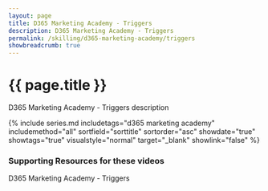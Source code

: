 ```yaml
---
layout: page
title: D365 Marketing Academy - Triggers
description: D365 Marketing Academy - Triggers
permalink: /skilling/d365-marketing-academy/triggers
showbreadcrumb: true
---
```


# {{ page.title }}

D365 Marketing Academy - Triggers description

 {% include series.md 
    includetags="d365 marketing academy" includemethod="all" 
    sortfield="sorttitle" sortorder="asc" showdate="true" showtags="true" 
    visualstyle="normal" target="_blank" showlink="false"
%}

### Supporting Resources for these videos

D365 Marketing Academy - Triggers
